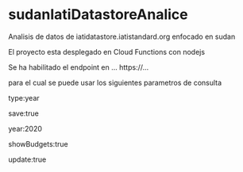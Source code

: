 # sudanIatiDatastoreAnalice

Analisis de datos de iatidatastore.iatistandard.org enfocado en sudan

El proyecto esta desplegado en Cloud Functions con nodejs

Se ha habilitado el endpoint en ... https://...

para el cual se puede usar los siguientes parametros de consulta

<p>type:year</p>
<p>save:true</p>
<p>year:2020</p>
<p>showBudgets:true</p>
<p>update:true</p>
